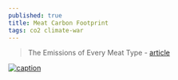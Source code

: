```yaml
---
published: true
title: Meat Carbon Footprint
tags: co2 climate-war
---
```

> The Emissions of Every Meat Type - [article](https://8billiontrees.com/carbon-offsets-credits/meat-carbon-footprint/)

[![caption](https://8billiontrees.com/wp-content/uploads/2022/05/GHG-emissions-by-food-type-with-and-without-CH4.webp) ](https://8billiontrees.com/carbon-offsets-credits/meat-carbon-footprint/)